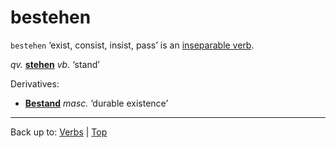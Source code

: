 # bestehen

`bestehen` ‘exist, consist, insist, pass’ is an [inseparable verb](../../inseparableVerbs.md).

*qv.* **[stehen](../../s/st/stehen.md)** *vb.* ‘stand’

Derivatives:
- **[Bestand](../../../nouns/b/be/Bestand.md)** *masc.* ‘durable existence’

----

Back up to: [Verbs](../../index.md) | [Top](../../../index.md)
